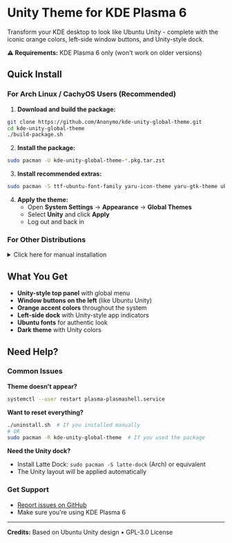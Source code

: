# Unity Theme for KDE Plasma 6

Transform your KDE desktop to look like Ubuntu Unity - complete with the iconic orange colors, left-side window buttons, and Unity-style dock.

**⚠️ Requirements:** KDE Plasma 6 only (won't work on older versions)

## Quick Install

### For Arch Linux / CachyOS Users (Recommended)

1. **Download and build the package:**
```bash
git clone https://github.com/Anonymo/kde-unity-global-theme.git
cd kde-unity-global-theme
./build-package.sh
```

2. **Install the package:**
```bash
sudo pacman -U kde-unity-global-theme-*.pkg.tar.zst
```

3. **Install recommended extras:**
```bash
sudo pacman -S ttf-ubuntu-font-family yaru-icon-theme yaru-gtk-theme ubuntu-wallpapers latte-dock
```

4. **Apply the theme:**
   - Open **System Settings** → **Appearance** → **Global Themes**
   - Select **Unity** and click **Apply**
   - Log out and back in

### For Other Distributions

<details>
<summary>Click here for manual installation</summary>

#### Fedora 41+
```bash
sudo dnf install git
git clone https://github.com/Anonymo/kde-unity-global-theme.git
cd kde-unity-global-theme
./install.sh
```

#### Ubuntu 25.04+ / Debian Testing
```bash
sudo apt update && sudo apt install git
git clone https://github.com/Anonymo/kde-unity-global-theme.git
cd kde-unity-global-theme
./install.sh
```

**After installation:**
1. Open **System Settings** → **Appearance** → **Global Themes**
2. Select **Unity** and click **Apply**
3. Log out and back in

</details>

## What You Get

- **Unity-style top panel** with global menu
- **Window buttons on the left** (like Ubuntu Unity)
- **Orange accent colors** throughout the system
- **Left-side dock** with Unity-style app indicators
- **Ubuntu fonts** for authentic look
- **Dark theme** with Unity colors

## Need Help?

### Common Issues

**Theme doesn't appear?**
```bash
systemctl --user restart plasma-plasmashell.service
```

**Want to reset everything?**
```bash
./uninstall.sh  # If you installed manually
# OR
sudo pacman -R kde-unity-global-theme  # If you used the package
```

**Need the Unity dock?**
- Install Latte Dock: `sudo pacman -S latte-dock` (Arch) or equivalent
- The Unity layout will be applied automatically

### Get Support
- [Report issues on GitHub](https://github.com/Anonymo/kde-unity-global-theme/issues)
- Make sure you're using KDE Plasma 6

---

**Credits:** Based on Ubuntu Unity design • GPL-3.0 License